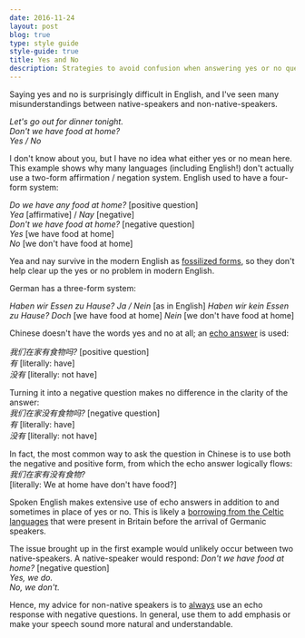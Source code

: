 ```yaml
---
date: 2016-11-24
layout: post
blog: true
type: style guide
style-guide: true
title: Yes and No
description: Strategies to avoid confusion when answering yes or no questions in English
---
```

Saying yes and no is surprisingly difficult in English, and I've seen many misunderstandings between native-speakers and non-native-speakers.

*Let's go out for dinner tonight.      
Don't we have food at home?   
Yes / No*  

I don't know about you, but I have no idea what either yes or no mean here. This example shows why many languages (including English!) don't actually use a two-form affirmation / negation system. English used to have a four-form system:  

*Do we have any food at home?* [positive question]  
*Yea* [affirmative] / *Nay* [negative]  
*Don't we have food at home?* [negative question]  
*Yes* [we have food at home]  
*No* [we don't have food at home]  

Yea and nay survive in the modern English as <a href="https://en.wikipedia.org/wiki/Fossilization_%28linguistics%29" target="_blank">fossilized forms</a>, so they don't help clear up the yes or no problem in modern English.

German has a three-form system:

*Haben wir Essen zu Hause?*
*Ja / Nein* [as in English]
*Haben wir kein Essen zu Hause?*
*Doch* [we have food at home]
*Nein* [we don't have food at home]

Chinese doesn't have the words yes and no at all; an <a href="https://en.wikipedia.org/wiki/Echo_answer" target="_blank">echo answer</a> is used:

*我们在家有食物吗?* [positive question]  
*有* [literally: have]  
*没有* [literally: not have]   

Turning it into a negative question makes no difference in the clarity of the answer:  
*我们在家没有食物吗?* [negative question]  
*有* [literally: have]  
*没有* [literally: not have]

In fact, the most common way to ask the question in Chinese is to use both the negative and positive form, from which the echo answer logically flows:  
*我们在家有没有食物?*  
[literally: We at home have don't have food?]  

Spoken English makes extensive use of echo answers in addition to and sometimes in place of yes or no. This is likely a <a href="https://en.wikipedia.org/wiki/Brittonicisms_in_English" target="_blank">borrowing from the Celtic languages</a> that were present in Britain before the arrival of Germanic speakers.

The issue brought up in the first example would unlikely occur between two native-speakers. A native-speaker would respond:
*Don't we have food at home?* [negative question]  
*Yes, we do.*  
*No, we don't.*  

Hence, my advice for non-native speakers is to <u>always</u> use an echo response with negative questions. In general, use them to add emphasis or make your speech sound more natural and understandable.
